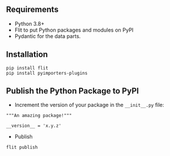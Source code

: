 ## Requirements

- Python 3.8+
- Flit to put Python packages and modules on PyPI
- Pydantic for the data parts.

## Installation
```
pip install flit
pip install pyimporters-plugins
```

## Publish the Python Package to PyPI
- Increment the version of your package in the `__init__.py` file:
```
"""An amazing package!"""

__version__ = 'x.y.z'
```
- Publish
```
flit publish
```
